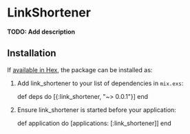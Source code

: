 # LinkShortener

**TODO: Add description**

## Installation

If [available in Hex](https://hex.pm/docs/publish), the package can be installed as:

  1. Add link_shortener to your list of dependencies in `mix.exs`:

        def deps do
          [{:link_shortener, "~> 0.0.1"}]
        end

  2. Ensure link_shortener is started before your application:

        def application do
          [applications: [:link_shortener]]
        end


